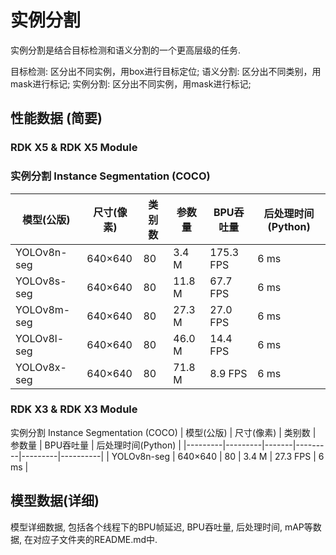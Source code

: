 # 实例分割
实例分割是结合目标检测和语义分割的一个更高层级的任务.

目标检测: 区分出不同实例，用box进行目标定位;
语义分割: 区分出不同类别，用mask进行标记;
实例分割: 区分出不同实例，用mask进行标记;

## 性能数据 (简要)
### RDK X5 & RDK X5 Module
### 实例分割 Instance Segmentation (COCO)
| 模型(公版) | 尺寸(像素) | 类别数 | 参数量 | BPU吞吐量 | 后处理时间(Python) |
|---------|---------|-------|---------|---------|----------|
| YOLOv8n-seg | 640×640 | 80 | 3.4 M  | 175.3 FPS | 6 ms |
| YOLOv8s-seg | 640×640 | 80 | 11.8 M | 67.7 FPS | 6 ms |
| YOLOv8m-seg | 640×640 | 80 | 27.3 M | 27.0 FPS | 6 ms |
| YOLOv8l-seg | 640×640 | 80 | 46.0 M | 14.4 FPS | 6 ms |
| YOLOv8x-seg | 640×640 | 80 | 71.8 M | 8.9 FPS | 6 ms |

### RDK X3 & RDK X3 Module
实例分割 Instance Segmentation (COCO)
| 模型(公版) | 尺寸(像素) | 类别数 | 参数量 | BPU吞吐量 | 后处理时间(Python) |
|---------|---------|-------|---------|---------|----------|
| YOLOv8n-seg | 640×640 | 80 | 3.4 M | 27.3 FPS | 6 ms |


## 模型数据(详细)
模型详细数据, 包括各个线程下的BPU帧延迟, BPU吞吐量, 后处理时间, mAP等数据, 在对应子文件夹的README.md中.
